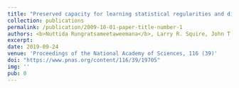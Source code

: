 ```yaml
---
title: "Preserved capacity for learning statistical regularities and directing selective attention after hippocampal lesions"
collection: publications
permalink: /publication/2009-10-01-paper-title-number-1
authors: <b>Nuttida Rungratsameetaweemana</b>, Larry R. Squire, John T. Serences
excerpt: 
date: 2019-09-24
venue: 'Proceedings of the National Academy of Sciences, 116 (39)'
doi: "https://www.pnas.org/content/116/39/19705"
img: ''
pub: 0
---
```



